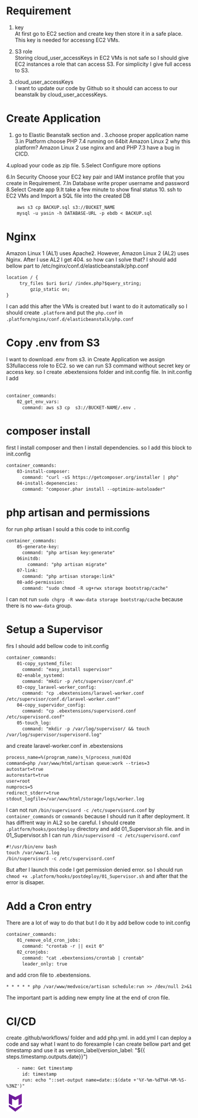 # Requirement
1. key<br />
At first  go to EC2 section and create key then store it in a safe place. This key is needed for accessng EC2 VMs.

2. S3 role<br />
Storing cloud_user_accessKeys in EC2 VMs is not safe so I should give EC2 instances a role that can access S3. For simplicity I give full access to S3.

3. cloud_user_accessKeys<br />
I want to update our code by Github so it should can access to our beanstalk by cloud_user_accessKeys.

# Create Application

1. go to Elastic Beanstalk section and .
3.choose proper application name
3.in Platform choose PHP 7.4 running on 64bit Amazon Linux 2
why this platform?
 Amazon Linux 2 use nginx and  and PHP 7.3 have a bug in CICD.

4.upload your code as zip file.
5.Select Configure more options

6.In Security Choose your EC2 key pair and IAM instance profile that you create in Requirement.
7.In Database write proper username and password
8.Select Create app
9.It take a few minute to show final status
10. ssh to EC2 VMs and Import a SQL file into the created DB
```
    aws s3 cp BACKUP.sql s3://BUCKET_NAME
    mysql -u yasin -h DATABASE-URL -p ebdb < BACKUP.sql  
```
# Nginx
Amazon Linux 1 (AL1) uses Apache2. However, Amazon Linux 2 (AL2) uses Nginx. After I use AL2 I get 404. 
so how can I solve that?
I should add bellow part to /etc/nginx/conf.d/elasticbeanstalk/php.conf
```
location / {
     try_files $uri $uri/ /index.php?$query_string;
         gzip_static on;
}
```
I can add this after the VMs is created but I want to do it automatically so 
I should create `.platform` and put the `php.conf` in `.platform/nginx/conf.d/elasticbeanstalk/php.conf`

# Copy .env from S3
I want to download .env from s3. in Create Application we assign S3fullaccess role to EC2. so we can run S3 command without secret key or access key.
so I create .ebextensions folder and  init.config file. In init.config I add 
```

container_commands:
    02_get_env_vars:
      command: aws s3 cp  s3://BUCKET-NAME/.env .
```
# composer install
first I install composer and then I install dependencies. so I add this block to init.config
```
container_commands:
    03-install-composer:
      command: "curl -sS https://getcomposer.org/installer | php"
    04-install-depenencies:
      command: "composer.phar install --optimize-autoloader"
```
# php artisan and permissions
for run php artisan I sould a this code to init.config
```
container_commands:
    05-generate-key:
      command: "php artisan key:generate"
    06initdb:
        command: "php artisan migrate"
    07-link:
      command: "php artisan storage:link"
    08-add-permission:
      command: "sudo chmod -R ug+rwx storage bootstrap/cache"
```
I can not run `sudo chgrp -R www-data storage bootstrap/cache` because there is no `www-data` group.

# Setup a Supervisor
firs I should add bellow code to init.config
```
container_commands:
    01-copy_systemd_file:
      command: "easy_install supervisor"
    02-enable_systemd:
      command: "mkdir -p /etc/supervisor/conf.d"
    03-copy_laravel-worker_config:
      command: "cp .ebextensions/laravel-worker.conf /etc/supervisor/conf.d/laravel-worker.conf"
    04-copy_supervidor_config:
      command: "cp .ebextensions/supervisord.conf /etc/supervisord.conf"
    05-touch_log:
      command: "mkdir -p /var/log/supervisor/ && touch /var/log/supervisor/supervisord.log"
```
and create laravel-worker.conf in .ebextensions 
```[program:laravel-worker]
process_name=%(program_name)s_%(process_num)02d
command=php /var/www/html/artisan queue:work --tries=3
autostart=true
autorestart=true
user=root
numprocs=5
redirect_stderr=true
stdout_logfile=/var/www/html/storage/logs/worker.log
```
I can not run `/bin/supervisord -c /etc/supervisord.conf` by `container_commands` or `commands`
because I should run it after deployment. It has diffrent way in AL2 so be careful.
I should create `.platform/hooks/postdeploy` directory and add 01_Supervisor.sh file. and in 01_Supervisor.sh I can run  `/bin/supervisord -c /etc/supervisord.conf`
```
#!/usr/bin/env bash
touch /var/www/1.log
/bin/supervisord -c /etc/supervisord.conf
```
But after I launch this code I get permission denied error. so I should run `chmod +x .platform/hooks/postdeploy/01_Supervisor.sh`
and after that the error is disaper.


# Add a Cron entry
There are a lot of way to do that but I do it by add bellow code to init.config
```
container_commands:
    01_remove_old_cron_jobs:
      command: "crontab -r || exit 0"
    02_cronjobs:
      command: "cat .ebextensions/crontab | crontab"
      leader_only: true
```
and add cron file to .ebextensions.
```
* * * * * php /var/www/medvoice/artisan schedule:run >> /dev/null 2>&1
```
 The important part is adding new empty line at the end of cron file.
# CI/CD
create .github/workflows/ folder and add php.yml. in add.yml I can deploy a code and say what I want to do
forexample I can create bellow part and get timestamp and use it as  version_label(version_label: "${{ steps.timestamp.outputs.date}}")
```
    - name: Get timestamp
      id: timestamp
      run: echo "::set-output name=date::$(date +'%Y-%m-%dT%H-%M-%S-%3NZ')"
```

![alt text](https://github.com/adam-p/markdown-here/raw/master/src/common/images/icon48.png "Logo Title Text 1")

